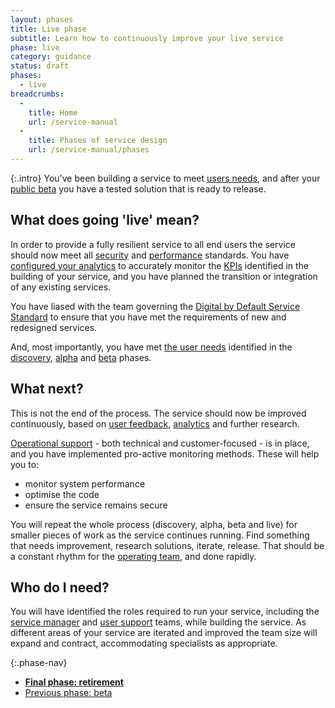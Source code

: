 ```yaml
---
layout: phases
title: Live phase
subtitle: Learn how to continuously improve your live service
phase: live
category: guidance
status: draft
phases:
  - live
breadcrumbs:
  -
    title: Home
    url: /service-manual
  -
    title: Phases of service design
    url: /service-manual/phases
---
```


{:.intro}
You've been building a service to meet [users needs](/service-manual/user-centered-design/user-needs.html), and after your [public beta](/service-manual/phases/beta.html) you have a tested solution that is ready to release.

## What does going 'live' mean?

In order to provide a fully resilient service to all end users the service should now meet all [security](/service-manual/making-software/information-security.html) and [performance](/service-manual/measurement) standards. You have [configured your analytics](/service-manual/making-software/analytics-tools.html) to accurately monitor the [KPIs](/service-manual/measurement) identified in the building of your service, and you have planned the transition or integration of any existing services.

You have liased with the team governing the [Digital by Default Service Standard](/service-manual/digital-by-default) to ensure that you have met the requirements of new and redesigned services.

And, most importantly, you have met [the user needs](/service-manual/user-centered-design/user-needs.html) identified in the [discovery](/service-manual/phases/discovery.html), [alpha](/service-manual/phases/alpha.html) and [beta](/service-manual/phases/beta.html) phases.

## What next?

This is not the end of the process. The service should now be improved continuously, based on [user feedback](/service-manual/operations/helpdesk.html), [analytics](/service-manual/operations/monitoring.html) and further research.

[Operational support](/service-manual/operations) - both technical and customer-focused - is in place, and you have implemented pro-active monitoring methods. These will help you to:

* monitor system performance
* optimise the code
* ensure the service remains secure

You will repeat the whole process (discovery, alpha, beta and live) for smaller pieces of work as the service continues running. Find something that needs improvement, research solutions, iterate, release. That should be a constant rhythm for the [operating team](/service-manual/the-team), and done rapidly.

## Who do I need?

You will have identified the roles required to run your service, including the [service manager](/service-manual/the-team/service-manager.html) and [user support](/service-manual/operations/managing-user-support.html) teams, while building the service. As different areas of your service are iterated and improved the team size will expand and contract, accommodating specialists as appropriate.

{:.phase-nav}
* **[Final phase: retirement](/service-manual/phases/retirement.html)**
* [Previous phase: beta](/service-manual/phases/beta.html)
